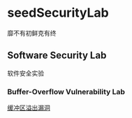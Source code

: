 # seedSecurityLab
靡不有初鲜克有终
## Software Security Lab
软件安全实验
### Buffer-Overflow Vulnerability Lab
[缓冲区溢出漏洞](./SoftwareSecurityLab/Buffer-OverFlow/README.md)



